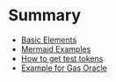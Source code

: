 # Summary

- [Basic Elements](./basic_elements.md)
- [Mermaid Examples](./mermaid_examples.md)
- [How to get test tokens](./how_to_get_test_tokens.md)
- [Example for Gas Oracle](./example_for_gas_oracle.md)

